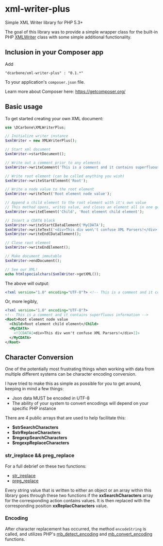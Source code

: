 xml-writer-plus
===============

Simple XML Writer library for PHP 5.3+

The goal of this library was to provide a simple wrapper class for the built-in PHP <a href="http://www.php.net//manual/en/book.xmlwriter.php" target="_blank">XMLWriter</a> class with
some simple additional functionality.

## Inclusion in your Composer app

Add

```
"dcarbone/xml-writer-plus" : "0.1.*"
```

To your application's ``` composer.json ``` file.

Learn more about Composer here: <a href="https://getcomposer.org/">https://getcomposer.org/</a>

## Basic usage

To get started creating your own XML document:

```php
use \DCarbone\XMLWriterPlus;

// Initialize writer instance
$xmlWriter = new XMLWriterPlus();

// Start xml document
$xmlWriter->startDocument();

// Write out a comment prior to any elements
$xmlWriter->writeComment('This is a comment and it contains superfluous information');

// Write root element (can be called anything you wish)
$xmlWriter->writeStartElement('Root');

// Write a node value to the root element
$xmlWriter->writeText('Root element node value');

// Append a child element to the root element with it's own value
// This method opens, writes value, and closes an element all in one go
$xmlWriter->writeElement('Child', 'Root element child element');

// Insert a CDATA block
$xmlWriter->writeStartCDataElement('MyCDATA');
$xmlWriter->writeText('<div>This div won\'t confuse XML Parsers!</div>');
$xmlWriter->writeEndCDataElement();

// Close root element
$xmlWriter->writeEndElement();

// Make document immutable
$xmlWriter->endDocument();

// See our XML!
echo htmlspecialchars($xmlWriter->getXML());
```

The above will output:

```xml
<?xml version="1.0" encoding="UTF-8"?> <!-- This is a comment and it contains superfluous information --><Root>Root element node value<Child>Root element child element</Child><MyCDATA><![CDATA[<div>This div won't confuse XML Parsers!</div>]]></MyCDATA></Root>
```

Or, more legibly,

```xml
<?xml version="1.0" encoding="UTF-8"?>
<!-- This is a comment and it contains superfluous information -->
<Root>Root element node value
  <Child>Root element child element</Child>
  <MyCDATA>
    <![CDATA[<div>This div won't confuse XML Parsers!</div>]]>
  </MyCDATA>
</Root>
```

## Character Conversion

One of the potentially most frustrating things when working with data from multiple different systems can be character encoding conversion.

I have tried to make this as simple as possible for you to get around, keeping in mind a few things:

* Json data MUST be encoded in UTF-8
* The ability of your system to convert encodings will depend on your specific PHP instance

There are 4 public arrays that are used to help facilitate this:

* **$strSearchCharacters**
* **$strReplaceCharacters**
* **$regexpSearchCharacters**
* **$regexpReplaceCharacters**

### str_ireplace && preg_replace

For a full debrief on these two functions:
* <a href="http://www.php.net//manual/en/function.str-ireplace.php" target="_blank">str_ireplace</a>
* <a href="http://us3.php.net//manual/en/function.preg-replace.php" target="_blank">preg_replace</a>

Every string value that is written to either an object or an array within this library goes through these two functions if the
**xxSearchCharacters** array for the corresponding action contains values.  It is then replaced with the corresponding position **xxReplacCharacters** value.

### Encoding

After character replacement has occurred, the method `encodeString` is called, and utilizes
PHP's <a href="http://www.php.net//manual/en/function.mb-detect-encoding.php" target="_blank">mb_detect_encoding</a> and <a href="http://www.php.net//manual/en/function.mb-convert-encoding.php" target="_blank">mb_convert_encoding</a> functions.
